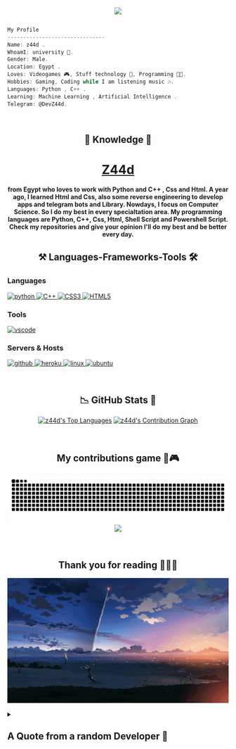 <!---
z44o/z44o is a ✨ special ✨ repository because its `README.md` (this file) appears on your GitHub profile.
You can click the Preview link to take a look at your changes.
--->
<h1 align="center"><img src='https://readme-typing-svg.herokuapp.com/?font=Righteous&size=60&duration=6000&center=true&vCenter=true&width=1600&height=140&lines=%E2%9C%A8+Hi+there+%F0%9F%91%8B+I%27m+z44d'></h1>

```csharp
My Profile
-------------------------------
Name: z44d .
WhoamI: university 🏫.
Gender: Male.
Location: Egypt .
Loves: Videogames 🎮, Stuff technology 🚀, Programming 👨‍💻.
Hobbies: Gaming, Coding while I am listening music 🎶.
Languages: Python , C++ .
Learning: Machine Learning , Artificial Intelligence .
Telegram: @DevZ44d.
```
<br>
     
<div>
<h2 align="center"> 🔎 Knowledge 📖 </h2>
</div>
<div align = "center">
<p align = "justify"><b><a href = "https://z44o.github.io" ><h1>Z44d</h1></a> from Egypt who loves to work with Python and C++ , Css and Html. A year ago, I learned Html and Css, also some reverse engineering to develop apps and telegram bots and Library. Nowdays, I focus on Computer Science.
So I do my best in every specialtation area. My programming languages are Python, C++, Css, Html, Shell Script and Powershell Script. Check my repositories and give your opinion I'll do my best and be better every day.</b>
<br>

</p>

<h2 align="center"><b>⚒️ Languages-Frameworks-Tools 🛠️</b></h2>
<h3 align="left">Languages</h3>
<p align="left"> 
<a href="https://www.python.org" target="_blank"> <img src="https://cdn.jsdelivr.net/gh/devicons/devicon/icons/python/python-original-wordmark.svg" alt="python" width="60" height="60"/> </a> 
<a href="https://isocpp.org" target="_blank"> <img src="https://cdn.jsdelivr.net/gh/devicons/devicon/icons/cplusplus/cplusplus-original.svg" alt="C++" width="60" height="60"/> </a>
<a href="https://www.css3.com/" target="_blank"> <img src="https://cdn.jsdelivr.net/gh/devicons/devicon/icons/css3/css3-original-wordmark.svg" alt="CSS3" width="60" height="60"/> </a>
<a href="https://www.html.com/" target="_blank"> <img src="https://cdn.jsdelivr.net/gh/devicons/devicon/icons/html5/html5-original-wordmark.svg" alt="HTML5" width="60" height="60"/> </a>
</p>

<h3 align="left">Tools</h3>
<p align="left">
<a href="https://code.visualstudio.com/" target="_blank"> <img src="https://cdn.jsdelivr.net/gh/devicons/devicon/icons/vscode/vscode-original-wordmark.svg" alt="vscode" width="60" height="60"/> </a>          
</p>

<h3 align="left">Servers & Hosts</h3>
<p align="left"> 
<a href="https://github.com/" target="_blank"> <img src="https://img.icons8.com/?size=100&id=52539&format=png&color=000000" alt="github" width="60" height="60"/> </a> 
<a href="https://heroku.com" target="_blank"> <img src="https://www.vectorlogo.zone/logos/heroku/heroku-icon.svg" alt="heroku" width="60" height="60"/> </a>   
<a href="https://www.linux.org/" target="_blank"> <img src="https://cdn.jsdelivr.net/gh/devicons/devicon/icons/linux/linux-original.svg" alt="linux" width="60" height="60"/> </a>
<a href="https://ubuntu.com" target="_blank"> <img src="https://img.icons8.com/color/48/null/ubuntu--v1.png" alt="ubuntu" width="60" height="60"/> </a> 
</p>

<br>

<h2 align = "center"> 📉 GitHub Stats 🌟 </h2>
<div> 
<a href="https://github.com/z44o"><img alt="z44d's Top Languages" src="https://github-readme-stats.vercel.app/api/top-langs/?username=z44o&layout=compact&theme=midnight-purple&hide_border=true" width="49%"/></a>
<a href="https://github.com/z44o"><img alt="z44d's Contribution Graph" src="https://github-readme-activity-graph.vercel.app/graph?username=z44o&theme=midnight-purple&bg_color=000000&title_color=9f4bff&hide_border=true&radius=4.5&color=9f4bff&line=ff0000&point=ff5500&area=true&area_color=ff6161" /></a>
</div>
<br>

<br>
<h2 align="center"> My contributions game 🐍🎮</h2>

![](https://raw.githubusercontent.com/KSKOP69/KSKOP69/output/github-contribution-grid-snake-dark.svg#gh-dark-mode-only)
![](https://raw.githubusercontent.com/KSKOP69/KSKOP69/output/github-contribution-grid-snake.svggh-light-mode-only)
<br>

</div>  
<br>
<div>
<h2 align="center">Thank you for reading 🙋🏻‍♂️</h2>
<div>
<img src="https://raw.githubusercontent.com/huy232/huy232/main/image/2.gif" align="center" />
  </div>
<br> 
</div>


<details>
  <summary><h2>A Quote from a random Developer 💭</h2></summary>
  <div align="center">
      <img src="https://quotes-github-readme.vercel.app/api?type=horizontal&theme=midnight-purple" alt="Readme Quotes">
  </div>
</details>
<br>


